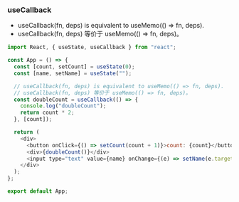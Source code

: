 ### useCallback

- useCallback(fn, deps) is equivalent to useMemo(() => fn, deps).
- useCallback(fn, deps) 等价于 useMemo(() => fn, deps)。

```js
import React, { useState, useCallback } from "react";

const App = () => {
  const [count, setCount] = useState(0);
  const [name, setName] = useState("");

  // useCallback(fn, deps) is equivalent to useMemo(() => fn, deps).
  // useCallback(fn, deps) 等价于 useMemo(() => fn, deps)。
  const doubleCount = useCallback(() => {
    console.log("doubleCount");
    return count * 2;
  }, [count]);

  return (
    <div>
      <button onClick={() => setCount(count + 1)}>count: {count}</button>
      <div>{doubleCount()}</div>
      <input type="text" value={name} onChange={(e) => setName(e.target.value)} />
    </div>
  );
};

export default App;
```

